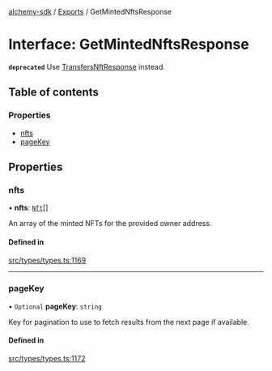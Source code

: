 [alchemy-sdk](../README.md) / [Exports](../modules.md) / GetMintedNftsResponse

# Interface: GetMintedNftsResponse

**`deprecated`** Use [TransfersNftResponse](TransfersNftResponse.md) instead.

## Table of contents

### Properties

- [nfts](GetMintedNftsResponse.md#nfts)
- [pageKey](GetMintedNftsResponse.md#pagekey)

## Properties

### nfts

• **nfts**: [`Nft`](Nft.md)[]

An array of the minted NFTs for the provided owner address.

#### Defined in

[src/types/types.ts:1169](https://github.com/alchemyplatform/alchemy-sdk-js/blob/4a7f568/src/types/types.ts#L1169)

___

### pageKey

• `Optional` **pageKey**: `string`

Key for pagination to use to fetch results from the next page if available.

#### Defined in

[src/types/types.ts:1172](https://github.com/alchemyplatform/alchemy-sdk-js/blob/4a7f568/src/types/types.ts#L1172)
